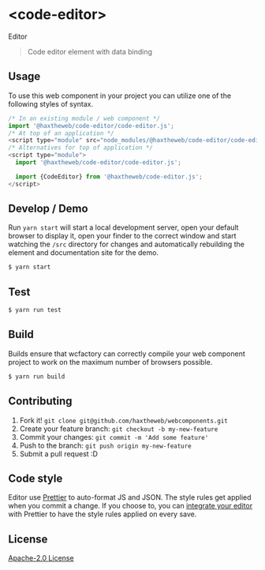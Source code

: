 # &lt;code-editor&gt;

Editor
> Code editor element with data binding

## Usage
To use this web component in your project you can utilize one of the following styles of syntax.

```js
/* In an existing module / web component */
import '@haxtheweb/code-editor/code-editor.js';
/* At top of an application */
<script type="module" src="node_modules/@haxtheweb/code-editor/code-editor.js"></script>
/* Alternatives for top of application */
<script type="module">
  import '@haxtheweb/code-editor/code-editor.js';

  import {CodeEditor} from '@haxtheweb/code-editor.js';
</script>
```

## Develop / Demo
Run `yarn start` will start a local development server, open your default browser to display it, open your finder to the correct window and start watching the `/src` directory for changes and automatically rebuilding the element and documentation site for the demo.
```bash
$ yarn start
```

## Test

```bash
$ yarn run test
```

## Build
Builds ensure that wcfactory can correctly compile your web component project to
work on the maximum number of browsers possible.
```bash
$ yarn run build
```

## Contributing

1. Fork it! `git clone git@github.com/haxtheweb/webcomponents.git`
2. Create your feature branch: `git checkout -b my-new-feature`
3. Commit your changes: `git commit -m 'Add some feature'`
4. Push to the branch: `git push origin my-new-feature`
5. Submit a pull request :D

## Code style

Editor  use [Prettier][prettier] to auto-format JS and JSON.  The style rules get applied when you commit a change.  If you choose to, you can [integrate your editor][prettier-ed] with Prettier to have the style rules applied on every save.

[prettier]: https://github.com/prettier/prettier/
[prettier-ed]: https://github.com/prettier/prettier/#editor-integration
[polyserve]: https://github.com/Polymer/polyserve
[web-component-tester]: https://github.com/Polymer/web-component-tester

## License
[Apache-2.0 License](http://opensource.org/licenses/Apache-2.0)